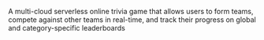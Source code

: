 A multi-cloud serverless online trivia game that allows users to form teams, compete against other teams in real-time, and track their progress on global and category-specific leaderboards
